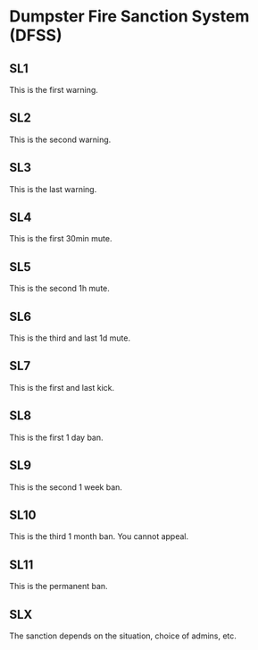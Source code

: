 # Dumpster Fire Sanction System (DFSS)

## SL1

This is the first warning.

## SL2

This is the second warning.

## SL3

This is the last warning.

## SL4

This is the first 30min mute.

## SL5

This is the second 1h mute.

## SL6

This is the third and last 1d mute.

## SL7

This is the first and last kick.

## SL8

This is the first 1 day ban.

## SL9

This is the second 1 week ban.

## SL10

This is the third 1 month ban. You cannot appeal.

## SL11

This is the permanent ban.

## SLX

The sanction depends on the situation, choice of admins, etc.
